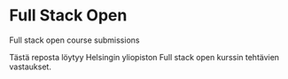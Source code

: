 # Full Stack Open
Full stack open course submissions

Tästä reposta löytyy Helsingin yliopiston Full stack open kurssin tehtävien vastaukset. 
